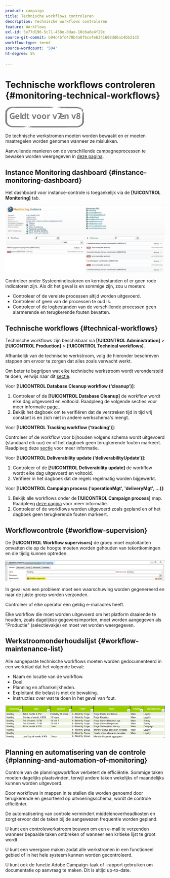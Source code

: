 ```yaml
---
product: campaign
title: Technische workflows controleren
description: Technische workflows controleren
feature: Workflows
exl-id: 5e77d196-5c71-438e-8dae-10c6a6e4f29c
source-git-commit: b94c4bfd478b4a8fbcefe6341608dd6a14bb31d3
workflow-type: tm+mt
source-wordcount: '504'
ht-degree: 5%

---
```


# Technische workflows controleren {#monitoring-technical-workflows}

![](../../assets/common.svg)

De technische werkstromen moeten worden bewaakt en er moeten maatregelen worden genomen wanneer ze mislukken.

Aanvullende manieren om de verschillende campagneprocessen te bewaken worden weergegeven in [deze pagina](../../production/using/monitoring-guidelines.md).

## Instance Monitoring dashboard {#instance-monitoring-dashboard}

Het dashboard voor instance-controle is toegankelijk via de **[!UICONTROL Monitoring]** tab.

![](assets/monitoring_technical_workflows1.png)

Controleer onder Systeemindicatoren en kernbestanden of er geen rode indicatoren zijn. Als dit het geval is en sommige zijn, zou u moeten:

* Controleer of de vereiste processen altijd worden uitgevoerd.
* Controleer of geen van de processen te oud is.
* Controleer of de logbestanden van de verschillende processen geen alarmerende en terugkerende fouten bevatten.

## Technische workflows {#technical-workflows}

Technische workflows zijn beschikbaar via **[!UICONTROL Administration]** > **[!UICONTROL Production]** > **[!UICONTROL Technical workflows]**.

Afhankelijk van de technische werkstroom, volg de hieronder beschreven stappen om ervoor te zorgen dat alles zoals verwacht werkt.

Om beter te begrijpen wat elke technische werkstroom wordt verondersteld te doen, verwijs naar dit [sectie](about-technical-workflows.md).

Voor **[!UICONTROL Database Cleanup workflow (‘cleanup’)]**:

1. Controleer of de **[!UICONTROL Database Cleanup]** de workflow wordt elke dag uitgevoerd en voltooid. Raadpleeg de volgende secties voor meer informatie [page](../../production/using/database-cleanup-workflow.md)..
1. Bekijk het dagboek om te verifiëren dat de verstreken tijd in tijd vrij constant is en zich niet in andere werkschema&#39;s mengt.

Voor **[!UICONTROL Tracking workflow (‘tracking’)]**:

Controleer of de workflow voor bijhouden volgens schema wordt uitgevoerd (standaard elk uur) en of het dagboek geen terugkerende fouten markeert. Raadpleeg deze [sectie](delivery.md) voor meer informatie.

Voor **[!UICONTROL Deliverability update (‘deliverabilityUpdate’)]**:

1. Controleer of de **[!UICONTROL Deliverability update]** de workflow wordt elke dag uitgevoerd en voltooid.
1. Verifieer in het dagboek dat de regels regelmatig worden bijgewerkt.

Voor **[!UICONTROL Campaign process ('operationMgt', 'deliveryMgt', ...)]**:

1. Bekijk alle workflows onder de **[!UICONTROL Campaign process]** map. Raadpleeg [deze pagina](about-technical-workflows.md) voor meer informatie.
1. Controleer of de workflows worden uitgevoerd zoals gepland en of het dagboek geen terugkerende fouten markeert.

## Workflowcontrole {#workflow-supervision}

De **[!UICONTROL Workflow supervisors]** de groep moet exploitanten omvatten die op de hoogte moeten worden gehouden van tekortkomingen en die tijdig kunnen optreden.

![](assets/monitoring_technical_workflows3.png)

In geval van een probleem moet een waarschuwing worden gegenereerd en naar de juiste groep worden verzonden.

Controleer of elke operator een geldig e-mailadres heeft.

Elke workflow die moet worden uitgevoerd om het platform draaiende te houden, zoals dagelijkse gegevensimporten, moet worden aangegeven als &quot;Productie&quot; (selectievakje) en moet vet worden weergegeven.

## Werkstroomonderhoudslijst {#workflow-maintenance-list}

Alle aangepaste technische workflows moeten worden gedocumenteerd in een werkblad dat het volgende bevat:

* Naam en locatie van de workflow.
* Doel.
* Planning en afhankelijkheden.
* Exploitant die belast is met de bewaking.
* Instructies over wat te doen in het geval van fout.

![](assets/monitoring_technical_workflows4.png)

## Planning en automatisering van de controle {#planning-and-automation-of-monitoring}

Controle van de planningsworkflow verbetert de efficiëntie. Sommige taken moeten dagelijks plaatsvinden, terwijl andere taken wekelijks of maandelijks kunnen worden uitgevoerd.

Door workflows in mappen in te stellen die worden genoemd door terugkerende en gesorteerd op uitvoeringsschema, wordt de controle efficiënter.

De automatisering van controle vermindert middelenoverheadkosten en zorgt ervoor dat de taken bij de aangewezen frequentie worden gepland.

U kunt een controlewerkstroom bouwen om een e-mail te verzenden wanneer bepaalde taken ontbreken of wanneer een kritieke lijst te groot wordt.

U kunt een weergave maken zodat alle werkstromen in een functioneel gebied of in het hele systeem kunnen worden gecontroleerd.

U kunt ook de functie Adobe Campaign-taak of -rapport gebruiken om documentatie op aanvraag te maken. Dit is altijd up-to-date.
